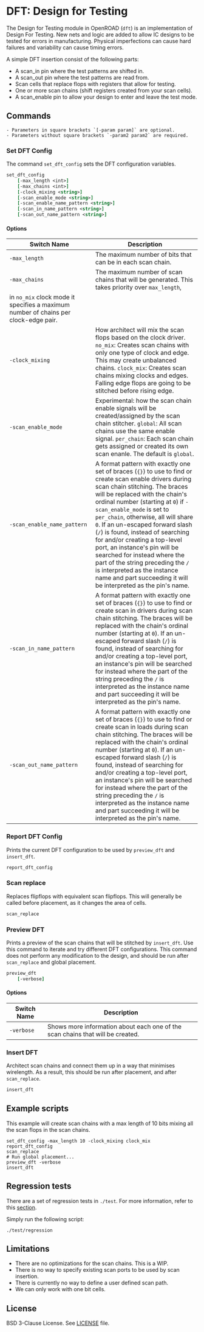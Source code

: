 # DFT: Design for Testing

The Design for Testing module in OpenROAD (`dft`) is an implementation of Design For Testing.
New nets and logic are added to allow IC designs to be tested for errors in manufacturing.
Physical imperfections can cause hard failures and variability can cause timing errors.

A simple DFT insertion consist of the following parts:

* A scan_in pin where the test patterns are shifted in.
* A scan_out pin where the test patterns are read from.
* Scan cells that replace flops with registers that allow for testing.
* One or more scan chains (shift registers created from your scan cells).
* A scan_enable pin to allow your design to enter and leave the test mode.

## Commands

```{note}
- Parameters in square brackets `[-param param]` are optional.
- Parameters without square brackets `-param2 param2` are required.
```

### Set DFT Config 

The command `set_dft_config` sets the DFT configuration variables.

```tcl
set_dft_config 
    [-max_length <int>]
    [-max_chains <int>]
    [-clock_mixing <string>]
    [-scan_enable_mode <string>]
    [-scan_enable_name_pattern <string>]
    [-scan_in_name_pattern <string>]
    [-scan_out_name_pattern <string>]
```

#### Options

| Switch Name | Description |
| ---- | ---- |
| `-max_length` | The maximum number of bits that can be in each scan chain. |
| `-max_chains` | The maximum number of scan chains that will be generated. This takes priority over `max_length`,
in `no_mix` clock mode it specifies a maximum number of chains per clock-edge pair. |
| `-clock_mixing` | How architect will mix the scan flops based on the clock driver. `no_mix`: Creates scan chains with only one type of clock and edge. This may create unbalanced chains. `clock_mix`: Creates scan chains mixing clocks and edges. Falling edge flops are going to be stitched before rising edge. |
| `-scan_enable_mode` | Experimental: how the scan chain enable signals will be created/assigned by the scan chain stitcher. `global`: All scan chains use the same enable signal. `per_chain`: Each scan chain gets assigned or created its own scan enanle. The default is `global`.  |
| `-scan_enable_name_pattern` | A format pattern with exactly one set of braces (`{}`) to use to find or create scan enable drivers during scan chain stitching. The braces will be replaced with the chain's ordinal number (starting at `0`) if `-scan_enable_mode` is set to `per_chain`, otherwise, all will share `0`. If an un-escaped forward slash (`/`) is found, instead of searching for and/or creating a top-level port, an instance's pin will be searched for instead where the part of the string preceding the `/` is interpreted as the instance name and part succeeding it will be interpreted as the pin's name. |
| `-scan_in_name_pattern` | A format pattern with exactly one set of braces (`{}`) to use to find or create scan in drivers during scan chain stitching. The braces will be replaced with the chain's ordinal number (starting at `0`). If an un-escaped forward slash (`/`) is found, instead of searching for and/or creating a top-level port, an instance's pin will be searched for instead where the part of the string preceding the `/` is interpreted as the instance name and part succeeding it will be interpreted as the pin's name. |
| `-scan_out_name_pattern` | A format pattern with exactly one set of braces (`{}`) to use to find or create scan in loads during scan chain stitching. The braces will be replaced with the chain's ordinal number (starting at `0`). If an un-escaped forward slash (`/`) is found, instead of searching for and/or creating a top-level port, an instance's pin will be searched for instead where the part of the string preceding the `/` is interpreted as the instance name and part succeeding it will be interpreted as the pin's name. |

### Report DFT Config

Prints the current DFT configuration to be used by `preview_dft` and
`insert_dft`.

```tcl
report_dft_config
```

### Scan replace

Replaces flipflops with equivalent scan flipflops. This will generally be called before
placement, as it changes the area of cells.

```tcl
scan_replace
```

### Preview DFT

Prints a preview of the scan chains that will be stitched by `insert_dft`. Use
this command to iterate and try different DFT configurations. This command does
not perform any modification to the design, and should be run after `scan_replace`
and global placement.

```tcl
preview_dft
    [-verbose]
```

#### Options

| Switch Name | Description |
| ---- | ---- |
| `-verbose` | Shows more information about each one of the scan chains that will be created. |

### Insert DFT

Architect scan chains and connect them up in a way that minimises wirelength. As
a result, this should be run after placement, and after `scan_replace`.

```tcl
insert_dft
```

## Example scripts

This example will create scan chains with a max length of 10 bits mixing all the
scan flops in the scan chains.

```
set_dft_config -max_length 10 -clock_mixing clock_mix
report_dft_config
scan_replace
# Run global placement...
preview_dft -verbose
insert_dft
```

## Regression tests

There are a set of regression tests in `./test`. For more information, refer to this [section](../../README.md#regression-tests).

Simply run the following script:

```shell
./test/regression
```

## Limitations

* There are no optimizations for the scan chains. This is a WIP.
* There is no way to specify existing scan ports to be used by scan insertion.
* There is currently no way to define a user defined scan path.
* We can only work with one bit cells.

## License

BSD 3-Clause License. See [LICENSE](../../LICENSE) file.
